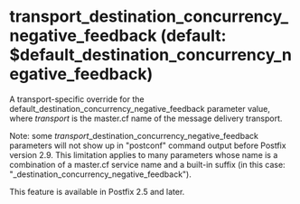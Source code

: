 # transport_destination_concurrency_negative_feedback (default: $default_destination_concurrency_negative_feedback)
 A transport-specific override for the
default\_destination\_concurrency\_negative\_feedback parameter value,
where *transport* is the master.cf name of the message delivery
transport. 


 Note: some *transport*\_destination\_concurrency\_negative\_feedback
parameters will not show up in "postconf" command output before
Postfix version 2.9. This limitation applies to many parameters
whose name is a combination of a master.cf service name and a
built-in suffix (in this case:
"\_destination\_concurrency\_negative\_feedback"). 


 This feature is available in Postfix 2.5 and later. 


